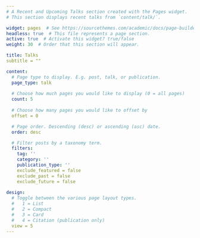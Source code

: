 ```yaml
---
# A Recent and Upcoming Talks section created with the Pages widget.
# This section displays recent talks from `content/talk/`.

widget: pages  # See https://sourcethemes.com/academic/docs/page-builder/
headless: true  # This file represents a page section.
active: true  # Activate this widget? true/false
weight: 30  # Order that this section will appear.

title: Talks
subtitle = ""

content:
  # Page type to display. E.g. post, talk, or publication.
  page_type: talk
  
  # Choose how much pages you would like to display (0 = all pages)
  count: 5
  
  # Choose how many pages you would like to offset by
  offset = 0

  # Page order. Descending (desc) or ascending (asc) date.
  order: desc

  # Filter posts by a taxonomy term.
  filters:
    tag: ''
    category: ''
    publication_type: ''
    exclude_featured = false
    exclude_past = false
    exclude_future = false
    
design:
  # Toggle between the various page layout types.
  #   1 = List
  #   2 = Compact
  #   3 = Card
  #   4 = Citation (publication only)
  view = 5
---
```

